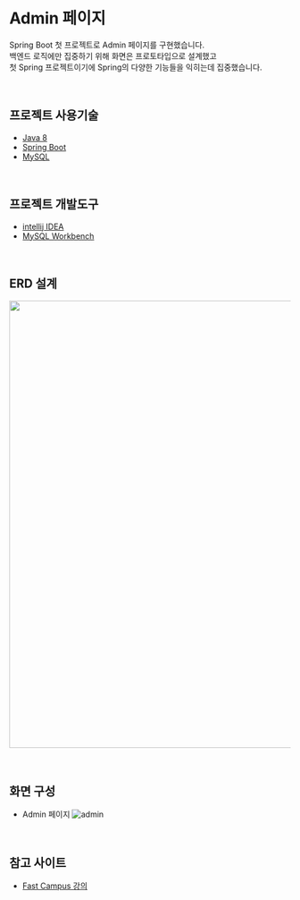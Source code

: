 # Admin 페이지

Spring Boot 첫 프로젝트로 Admin 페이지를 구현했습니다. <br>
백엔드 로직에만 집중하기 위해 화면은 프로토타입으로 설계했고 <br>
첫 Spring 프로젝트이기에 Spring의 다양한 기능들을 익히는데 집중했습니다.

<br>

## 프로젝트 사용기술
- [Java 8](https://docs.oracle.com/javase/8/docs/api/)
- [Spring Boot](https://docs.spring.io/spring-boot/docs/current/reference/htmlsingle)
- [MySQL](https://dev.mysql.com/doc/refman/8.0/en/)

<br>

## 프로젝트 개발도구
- [intellij IDEA](https://www.jetbrains.com/ko-kr/idea/)
- [MySQL Workbench](https://dev.mysql.com/downloads/workbench/)

<br>

## ERD 설계
<p align = "center">
<img src = "/images/erd.JPG" width = "800" height = "800"></img>
</p>

<br>

## 화면 구성
- Admin 페이지
![admin](https://user-images.githubusercontent.com/62869207/109812665-ae27f380-7c6f-11eb-8ad6-552f601ffea0.jpeg)

<br>

## 참고 사이트
- [Fast Campus 강의](https://www.fastcampus.co.kr/dev_online_javaend)
